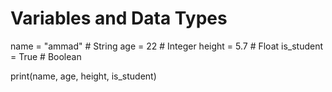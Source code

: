 # Variables and Data Types
name = "ammad"   # String
age = 22        # Integer
height = 5.7    # Float
is_student = True  # Boolean

print(name, age, height, is_student)
